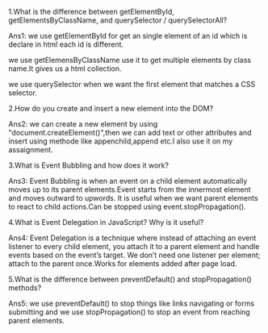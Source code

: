 1.What is the difference between getElementById, getElementsByClassName, and querySelector / querySelectorAll?

Ans1: we use getElementById for get an single element of an id which is declare in html each id is different.

we use getElemensByClassName use it to get multiple elements by class name.It gives us a html collection.

we use querySelector when we want the first element that matches a CSS selector.

2.How do you create and insert a new element into the DOM?

Ans2: we can create a new element by using "document.createElement()",then we can add text or other attributes and insert using methode like appenchild,append etc.I also use it on my assaignment.

3.What is Event Bubbling and how does it work?

Ans3: Event Bubbling is when an event on a child element automatically moves up to its parent elements.Event starts from the innermost element and moves outward to upwords. It is useful when we want parent elements to react to child actions.Can be stopped using event.stopPropagation().

4.What is Event Delegation in JavaScript? Why is it useful?

Ans4: Event Delegation is a technique where instead of attaching an event listener to every child element, you attach it to a parent element and handle events based on the event’s target.
We don’t need one listener per element; attach to the parent once.Works for elements added after page load.


5.What is the difference between preventDefault() and stopPropagation() methods?

Ans5:
we use preventDefault() to stop things like links navigating or forms submitting and we use stopPropagation() to stop an event from reaching parent elements.
